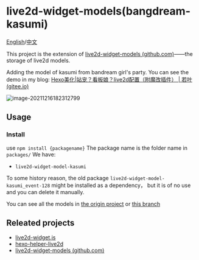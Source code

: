 # live2d-widget-models(bangdream-kasumi)

[English](README-en.md)/[中文](README.md)

This project is the extension of [live2d-widget-models (github.com)](https://github.com/xiazeyu/live2d-widget-models)——the storage of live2d models.

Adding the model of kasumi from bandream girl's party. You can see the demo in my blog: [Hexo美化|站宠？看板娘？live2d配置（附魔改插件） | 若叶 (gitee.io)](https://augu1sto.gitee.io/ee36c104ddd2/)

![image-20211216182312799](https://gitee.com/Augu1sto/imageHost/raw/master/BlogImg/202112161823936.png)

## Usage

### Install
use `npm install {packagename}`
The package name is the folder name in `packages/`
We have:

- `live2d-widget-model-kasumi`

To some history reason, the old package `live2d-widget-model-kasumi_event-128` might be installed as a dependency， but it is of no use and you can delete it manually.



You can see all the models in [the origin project](https://github.com/xiazeyu/live2d-widget-models) or [this branch](https://github.com/Augu1sto/live2d-widget-models/tree/originalfromxiazeyu)

 

## Releated projects

- [live2d-widget.js](https://github.com/xiazeyu/live2d-widget.js)
- [hexo-helper-live2d](https://github.com/EYHN/hexo-helper-live2d)
- [live2d-widget-models (github.com)](https://github.com/xiazeyu/live2d-widget-models)
